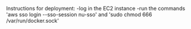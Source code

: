 Instructions for deployment:
-log in the EC2 instance 
-run the commands 'aws sso login --sso-session nu-sso' and 'sudo chmod 666 /var/run/docker.sock'
